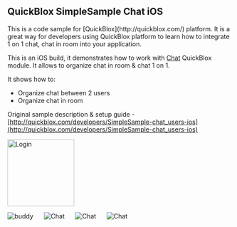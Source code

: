 <h2> QuickBlox SimpleSample Chat iOS</h2>
This is a code sample for [QuickBlox](http://quickblox.com/) platform. It is a great way for developers using QuickBlox platform to learn how to integrate 1 on 1 chat, chat in room into your application.

This is an iOS build, it demonstrates how to work with [Chat](http://quickblox.com/developers/Chat) QuickBlox module.
It allows to organize chat in room & chat 1 on 1.

It shows how to:
<ul>
<li> Organize chat between 2 users</li>
<li> Organize chat in room </li>
</ul>

Original sample description & setup guide - [http://quickblox.com/developers/SimpleSample-chat_users-ios](http://quickblox.com/developers/SimpleSample-chat_users-ios)

<img src="http://files.quickblox.com/QuickBlox_iOS_Chat_sample2_1.png" alt="Login" width="150">

![buddy](http://files.quickblox.com/QuickBlox_iOS_Chat_sample2_1.png) &nbsp;&nbsp;&nbsp;&nbsp; ![Chat](http://files.quickblox.com/QuickBlox_iOS_Chat_sample2_2.png) &nbsp;&nbsp;&nbsp;&nbsp; ![Chat](http://files.quickblox.com/QuickBlox_iOS_Chat_sample2_3.png) &nbsp;&nbsp;&nbsp;&nbsp; ![Chat](http://files.quickblox.com/QuickBlox_iOS_Chat_sample2_4.png)
